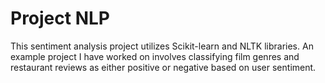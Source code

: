 # Project NLP
This sentiment analysis project utilizes Scikit-learn and NLTK libraries. An example project I have worked on involves classifying film genres and restaurant reviews as either positive or negative based on user sentiment.
